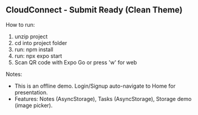 
CloudConnect - Submit Ready (Clean Theme)
----------------------------------------

How to run:

1. unzip project
2. cd into project folder
3. run: npm install
4. run: npx expo start
5. Scan QR code with Expo Go or press 'w' for web

Notes:
- This is an offline demo. Login/Signup auto-navigate to Home for presentation.
- Features: Notes (AsyncStorage), Tasks (AsyncStorage), Storage demo (image picker).

